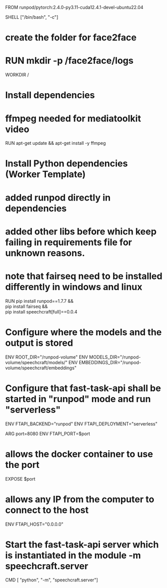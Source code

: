 FROM runpod/pytorch:2.4.0-py3.11-cuda12.4.1-devel-ubuntu22.04

SHELL ["/bin/bash", "-c"]
# create the folder for face2face
# RUN mkdir -p /face2face/logs
WORKDIR /

# Install dependencies
# ffmpeg needed for mediatoolkit video
RUN apt-get update && apt-get install -y ffmpeg

# Install Python dependencies (Worker Template)
# added runpod directly in dependencies
# added other libs before which keep failing in requirements file for unknown reasons.
# note that fairseq need to be installed differently in windows and linux
RUN pip install runpod==1.7.7 && \
    pip install fairseq && \
	pip install speechcraft[full]==0.0.4

# Configure where the models and the output is stored
ENV ROOT_DIR="/runpod-volume"
ENV MODELS_DIR="/runpod-volume/speechcraft/models/"
ENV EMBEDDINGS_DIR="/runpod-volume/speechcraft/embeddings"

# Configure that fast-task-api shall be started in "runpod" mode and run "serverless"

ENV FTAPI_BACKEND="runpod"
ENV FTAPI_DEPLOYMENT="serverless"

ARG port=8080
ENV FTAPI_PORT=$port
# allows the docker container to use the port
EXPOSE $port 
# allows any IP from the computer to connect to the host
ENV FTAPI_HOST="0.0.0.0"

# Start the fast-task-api server which is instantiated in the module -m speechcraft.server
CMD [ "python", "-m", "speechcraft.server"]